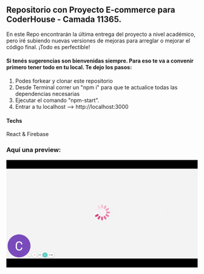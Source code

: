 ## Repositorio con Proyecto E-commerce para CoderHouse - Camada 11365.

En este Repo encontrarán la última entrega del proyecto a nivel académico, pero iré subiendo nuevas versiones de mejoras para arreglar o mejorar el código final. ¡Todo es perfectible!

#### Si tenés sugerencias son bienvenidas siempre. Para eso te va a convenir primero tener todo en tu local. Te dejo los pasos: 
 1) Podes forkear y clonar este repositorio
 2) Desde Terminal correr un "npm i" para que te actualice todas las dependencias necesarias
 3) Ejecutar el comando "npm-start".
 4) Entrar a tu localhost --> http://localhost:3000

#### Techs
React & Firebase

### Aquí una preview:

![](web-preview.gif)
